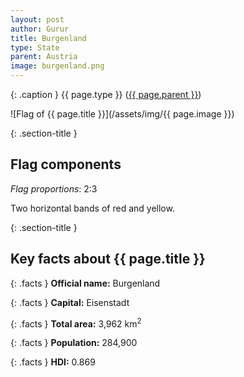 ```yaml
---
layout: post
author: Gurur
title: Burgenland
type: State
parent: Austria
image: burgenland.png
---
```

{: .caption }
{{ page.type }} ([{{ page.parent }}](/2019/03/13/austria.html))

![Flag of {{ page.title }}](/assets/img/{{ page.image }})

{: .section-title }
## Flag components

*Flag proportions*: 2:3

Two horizontal bands of red and yellow.

{: .section-title }
## Key facts about {{ page.title }}

{: .facts }
**Official name:** Burgenland

{: .facts }
**Capital:** Eisenstadt

{: .facts }
**Total area:** 3,962 km<sup>2</sup>

{: .facts }
**Population:** 284,900

{: .facts }
**HDI:** 0.869
